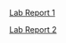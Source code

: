 [Lab Report 1](https://salbybba.github.io/cse15l-lab-reports/lab-report-1-week-2.html)

[Lab Report 2](https://salbybba.github.io/cse15l-lab-reports/lab-report-2-week-4.html)
